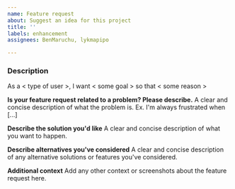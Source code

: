 ```yaml
---
name: Feature request
about: Suggest an idea for this project
title: ''
labels: enhancement
assignees: BenMaruchu, lykmapipo

---
```


### Description
As a < type of user >, I want < some goal > so that < some reason >

**Is your feature request related to a problem? Please describe.**
A clear and concise description of what the problem is. Ex. I'm always frustrated when [...]

**Describe the solution you'd like**
A clear and concise description of what you want to happen.

**Describe alternatives you've considered**
A clear and concise description of any alternative solutions or features you've considered.

**Additional context**
Add any other context or screenshots about the feature request here.

